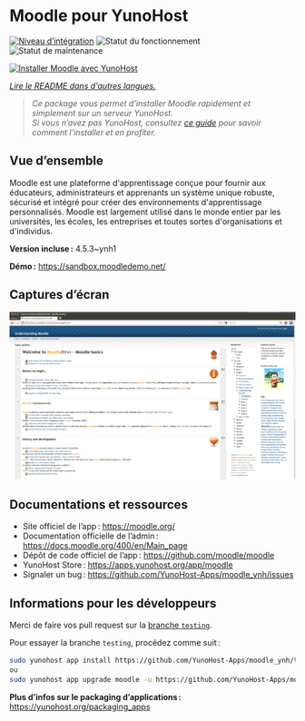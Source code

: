 <!--
Nota bene : ce README est automatiquement généré par <https://github.com/YunoHost/apps/tree/master/tools/readme_generator>
Il NE doit PAS être modifié à la main.
-->

# Moodle pour YunoHost

[![Niveau d’intégration](https://apps.yunohost.org/badge/integration/moodle)](https://ci-apps.yunohost.org/ci/apps/moodle/)
![Statut du fonctionnement](https://apps.yunohost.org/badge/state/moodle)
![Statut de maintenance](https://apps.yunohost.org/badge/maintained/moodle)

[![Installer Moodle avec YunoHost](https://install-app.yunohost.org/install-with-yunohost.svg)](https://install-app.yunohost.org/?app=moodle)

*[Lire le README dans d'autres langues.](./ALL_README.md)*

> *Ce package vous permet d’installer Moodle rapidement et simplement sur un serveur YunoHost.*  
> *Si vous n’avez pas YunoHost, consultez [ce guide](https://yunohost.org/install) pour savoir comment l’installer et en profiter.*

## Vue d’ensemble

Moodle est une plateforme d'apprentissage conçue pour fournir aux éducateurs, administrateurs et apprenants un système unique robuste, sécurisé et intégré pour créer des environnements d'apprentissage personnalisés. Moodle est largement utilisé dans le monde entier par les universités, les écoles, les entreprises et toutes sortes d'organisations et d'individus.


**Version incluse :** 4.5.3~ynh1

**Démo :** <https://sandbox.moodledemo.net/>

## Captures d’écran

![Capture d’écran de Moodle](./doc/screenshots/Moodle_2.0_on_Firefox_4.0.png)

## Documentations et ressources

- Site officiel de l’app : <https://moodle.org/>
- Documentation officielle de l’admin : <https://docs.moodle.org/400/en/Main_page>
- Dépôt de code officiel de l’app : <https://github.com/moodle/moodle>
- YunoHost Store : <https://apps.yunohost.org/app/moodle>
- Signaler un bug : <https://github.com/YunoHost-Apps/moodle_ynh/issues>

## Informations pour les développeurs

Merci de faire vos pull request sur la [branche `testing`](https://github.com/YunoHost-Apps/moodle_ynh/tree/testing).

Pour essayer la branche `testing`, procédez comme suit :

```bash
sudo yunohost app install https://github.com/YunoHost-Apps/moodle_ynh/tree/testing --debug
ou
sudo yunohost app upgrade moodle -u https://github.com/YunoHost-Apps/moodle_ynh/tree/testing --debug
```

**Plus d’infos sur le packaging d’applications :** <https://yunohost.org/packaging_apps>
